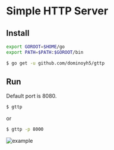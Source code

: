 # Simple HTTP Server
## Install
```bash
export GOROOT=$HOME/go
export PATH=$PATH:$GOROOT/bin
```
```bash
$ go get -u github.com/dominoyh5/gttp
```
## Run
Default port is 8080.
```bash
$ gttp
```
or
```bash
$ gttp -p 8000
```
![example](https://github.com/dominoyh5/gttp/blob/main/ex.png?raw=true)
